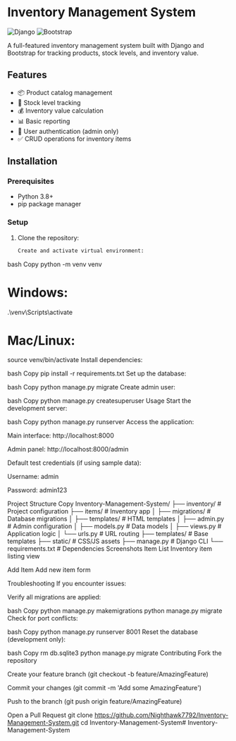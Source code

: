 # Inventory Management System

![Django](https://img.shields.io/badge/Django-092E20?style=for-the-badge&logo=django&logoColor=white)
![Bootstrap](https://img.shields.io/badge/Bootstrap-563D7C?style=for-the-badge&logo=bootstrap&logoColor=white)

A full-featured inventory management system built with Django and Bootstrap for tracking products, stock levels, and inventory value.

## Features

- 📦 Product catalog management
- 🔢 Stock level tracking
- 💰 Inventory value calculation
- 📊 Basic reporting
- 👤 User authentication (admin only)
- ✅ CRUD operations for inventory items

## Installation

### Prerequisites
- Python 3.8+
- pip package manager

### Setup
1. Clone the repository:
   ```bash
   Create and activate virtual environment:

bash
Copy
python -m venv venv
# Windows:
.\venv\Scripts\activate
# Mac/Linux:
source venv/bin/activate
Install dependencies:

bash
Copy
pip install -r requirements.txt
Set up the database:

bash
Copy
python manage.py migrate
Create admin user:

bash
Copy
python manage.py createsuperuser
Usage
Start the development server:

bash
Copy
python manage.py runserver
Access the application:

Main interface: http://localhost:8000

Admin panel: http://localhost:8000/admin

Default test credentials (if using sample data):

Username: admin

Password: admin123

Project Structure
Copy
Inventory-Management-System/
├── inventory/          # Project configuration
├── items/              # Inventory app
│   ├── migrations/     # Database migrations
│   ├── templates/      # HTML templates
│   ├── admin.py        # Admin configuration
│   ├── models.py       # Data models
│   ├── views.py        # Application logic
│   └── urls.py         # URL routing
├── templates/          # Base templates
├── static/             # CSS/JS assets
├── manage.py           # Django CLI
└── requirements.txt    # Dependencies
Screenshots
Item List
Inventory item listing view

Add Item
Add new item form

Troubleshooting
If you encounter issues:

Verify all migrations are applied:

bash
Copy
python manage.py makemigrations
python manage.py migrate
Check for port conflicts:

bash
Copy
python manage.py runserver 8001
Reset the database (development only):

bash
Copy
rm db.sqlite3
python manage.py migrate
Contributing
Fork the repository

Create your feature branch (git checkout -b feature/AmazingFeature)

Commit your changes (git commit -m 'Add some AmazingFeature')

Push to the branch (git push origin feature/AmazingFeature)

Open a Pull Request
   git clone https://github.com/Nighthawk7792/Inventory-Management-System.git
   cd Inventory-Management-System# Inventory-Management-System
